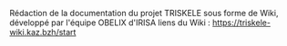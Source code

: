 Rédaction de la documentation du projet TRISKELE sous forme de  Wiki, développé par l'équipe OBELIX d'IRISA 
liens du Wiki : https://triskele-wiki.kaz.bzh/start
